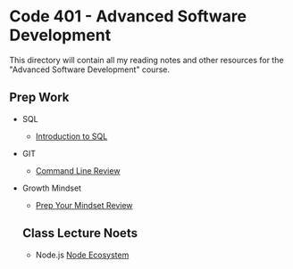 # Code 401 - Advanced Software Development

This directory will contain all my reading notes and other resources for the "Advanced Software Development" course.

## Prep Work

- SQL
  - [Introduction to SQL](prep-work/sql/intro-to-sql.md)
- GIT
  - [Command Line Review](prep-work/git/command-line-review.md)

- Growth Mindset
  - [Prep Your Mindset Review](prep-work/growth-mindset.md)

  ## Class Lecture Noets
  - Node.js
  [Node Ecosystem](class-01/node-ecosystem.md)
